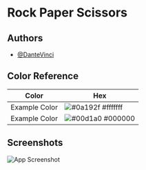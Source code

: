 # Rock Paper Scissors

## Authors

- [@DanteVinci](https://github.com/Dantevincivezz)

## Color Reference

| Color         | Hex                                                               |
| ------------- | ----------------------------------------------------------------- |
| Example Color | ![#0a192f](https://via.placeholder.com/10/0a192f?text=+) #fffffff |
| Example Color | ![#00d1a0](https://via.placeholder.com/10/000000?text=+) #000000  |

## Screenshots

![App Screenshot](http://logica.one/wp-content/uploads/2022/06/Zrzut-ekranu-2022-06-01-092023.png)
